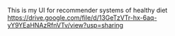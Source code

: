This is my UI for recommender systems of healthy diet
https://drive.google.com/file/d/13GeTzVTr-hx-6aq-yY9YEaHNAzRfnVTv/view?usp=sharing
